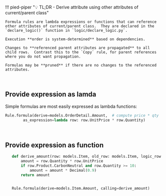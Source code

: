 !!! pied-piper ":bulb: TL;DR - Derive attribute using other attributes of current/parent class"

    Formula rules are lambda expressions or functions that can reference other attributes of current/parent class.  They are declared in the `declare_logic()` function in `logic/declare_logic.py`.
    
    Execution **order is system-determined** based on dependencies.

    Changes to **referenced parent attributes are propagated** to all child rows.  Contrast this to the `Copy` rule, for parent references where you do not want propagation.

    Formulas may be **pruned** if there are no changes to the referenced attributes.

&nbsp;

## Provide expression as lamda

Simple formulas are most easily expressed as lambda functions:

```python
Rule.formula(derive=models.OrderDetail.Amount,  # compute price * qty
        as_expression=lambda row: row.UnitPrice * row.Quantity)
```

&nbsp;

## Provide expression as function

```python
   def derive_amount(row: models.Item, old_row: models.Item, logic_row: LogicRow):
       amount = row.Quantity * row.UnitPrice
       if row.Product.CarbonNeutral and row.Quantity >= 10:
           amount = amount * Decimal(0.9)
       return amount


   Rule.formula(derive=models.Item.Amount, calling=derive_amount)
```
